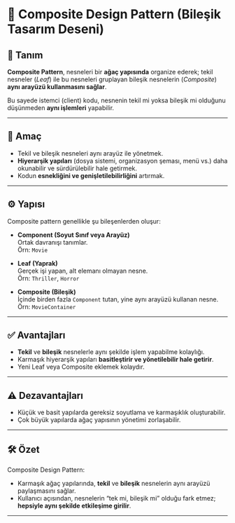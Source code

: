 # 🧩 Composite Design Pattern (Bileşik Tasarım Deseni)

## 📌 Tanım
**Composite Pattern**, nesneleri bir **ağaç yapısında** organize ederek;
tekil nesneler (*Leaf*) ile bu nesneleri gruplayan bileşik nesnelerin (*Composite*) **aynı arayüzü kullanmasını sağlar**.  

Bu sayede istemci (client) kodu, nesnenin tekil mi yoksa bileşik mi olduğunu düşünmeden **aynı işlemleri** yapabilir.

---

## 🎯 Amaç
- Tekil ve bileşik nesneleri aynı arayüz ile yönetmek.
- **Hiyerarşik yapıları** (dosya sistemi, organizasyon şeması, menü vs.) daha okunabilir ve sürdürülebilir hale getirmek.
- Kodun **esnekliğini ve genişletilebilirliğini** artırmak.

---

## ⚙ Yapısı
Composite pattern genellikle şu bileşenlerden oluşur:

- **Component (Soyut Sınıf veya Arayüz)**  
  Ortak davranışı tanımlar.  
  Örn: `Movie`

- **Leaf (Yaprak)**  
  Gerçek işi yapan, alt elemanı olmayan nesne.  
  Örn: `Thriller`, `Horror`

- **Composite (Bileşik)**  
  İçinde birden fazla `Component` tutan, yine aynı arayüzü kullanan nesne.  
  Örn: `MovieContainer`

---

## ✅ Avantajları
- **Tekil** ve **bileşik** nesnelerle aynı şekilde işlem yapabilme kolaylığı.
- Karmaşık hiyerarşik yapıları **basitleştirir ve yönetilebilir hale getirir**.
- Yeni Leaf veya Composite eklemek kolaydır.

---

## ⚠ Dezavantajları
- Küçük ve basit yapılarda gereksiz soyutlama ve karmaşıklık oluşturabilir.
- Çok büyük yapılarda ağaç yapısının yönetimi zorlaşabilir.

---

## 🛠 Özet
Composite Design Pattern:
- Karmaşık ağaç yapılarında, **tekil** ve **bileşik** nesnelerin aynı arayüzü paylaşmasını sağlar.
- Kullanıcı açısından, nesnelerin “tek mi, bileşik mi” olduğu fark etmez; **hepsiyle aynı şekilde etkileşime girilir**.

---
